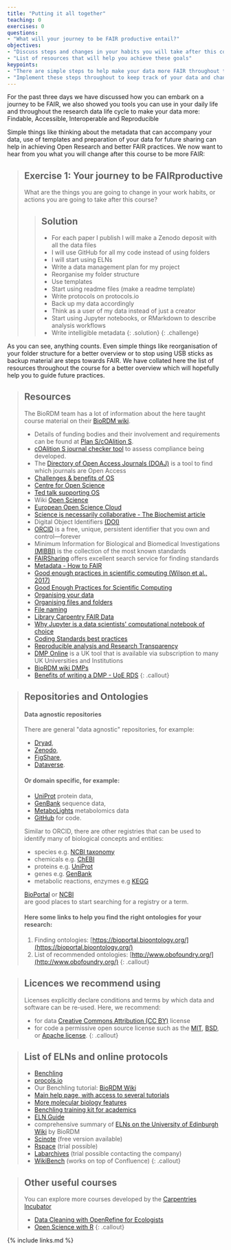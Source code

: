 ```yaml
---
title: "Putting it all together"
teaching: 0
exercises: 0
questions:
- "What will your journey to be FAIR productive entail?"
objectives:
- "Discuss steps and changes in your habits you will take after this course"
- "List of resources that will help you achieve these goals"
keypoints:
- "There are simple steps to help make your data more FAIR throughout the research data lifecycle"
- "Implement these steps throughout to keep track of your data and changes"
---
```


For the past three days we have discussed how you can embark on a journey to be FAIR,
we also showed you tools you can use in your daily life and throughout the research data 
life cycle to make your data more: Findable, Accessible, Interoperable and Reproducible

Simple things like thinking about the metadata that can accompany your data, use of 
templates and preparation of your data for future sharing can help in achieving Open Research
and better FAIR practices. We now want to hear from you what you will change after this
course to be more FAIR:

> ## Exercise 1: Your journey to be FAIRproductive
>
> What are the things you are going to change in your work habits, or actions you are going to take after this course?
>
>> ## Solution
>>
>> *  For each paper I publish I will make a Zenodo deposit with all the data files
>> *  I will use GitHub for all my code instead of using folders
>> *  I will start using ELNs
>> *  Write a data management plan for my project
>> *  Reorganise my folder structure
>> *  Use templates
>> *  Start using readme files (make a readme template)
>> *  Write protocols on protocols.io
>> *  Back up my data accordingly
>> *  Think as a user of my data instead of just a creator
>> *  Start using Jupyter notebooks, or RMarkdown to describe analysis workflows
>> *  Write intelligible metadata 
> {: .solution}
{: .challenge}

As you can see, anything counts. Even simple things like reorganisation of your folder
structure for a better overview or to stop using USB sticks as backup material are steps
towards FAIR. We have collated here the list of resources throughout the course for a 
better overview which will hopefully help you to guide future practices.

> ## Resources
> 
> The BioRDM team has a lot of information about the here taught course material on 
> their [BioRDM wiki](https://www.wiki.ed.ac.uk/display/RDMS/).
> 
> * Details of funding bodies and their involvement and requirements can be found
> at [Plan S/cOAlition S](https://www.coalition-s.org/plan-s-funders-implementation/). 
> * [cOAlition S journal checker tool](https://www.coalition-s.org/blog/unboxing-the-journal-checker-tool/) to assess 
> compliance being developed.
> * The [Directory of Open Access Journals (DOAJ)](https://doaj.org/) is a tool to find which journals are Open Access
> * [Challenges & benefits of OS](https://journals.plos.org/plosbiology/article?id=10.1371/journal.pbio.3000246)
> * [Centre for Open Science](https://www.cos.io/)
> * [Ted talk supporting OS](https://www.youtube.com/watch?v=c-bemNZ-IqA)
> * Wiki [Open Science](https://en.wikipedia.org/wiki/Open_science)
> * [European Open Science Cloud](https://www.eosc-hub.eu/open-science-info)
> * [Science is necessarily collaborative - The Biochemist article](https://portlandpress.com/biochemist/article/42/3/58/225220/Science-is-necessarily-collaborative)
> * Digital Object Identifiers [(DOI)](https://www.doi.org/)
> * [ORCID](https://orcid.org/) is a free, unique, persistent identifier that you own and control—forever
> * Minimum Information for Biological and Biomedical Investigations [(MIBBI)](https://fairsharing.org/collection/MIBBI) is the collection of the most known standards
> * [FAIRSharing](https://fairsharing.org/standards/) offers excellent search service for finding standards
> * [Metadata - How to FAIR](https://howtofair.dk/how-to-fair/metadata/)
> * [Good enough practices in scientific computing (Wilson et al., 2017)](https://doi.org/10.1371/journal.pcbi.1005510)
> * [Good Enough Practices for Scientific Computing](https://github.com/swcarpentry/good-enough-practices-in-scientific-computing)
> * [Organising your data](https://www.data.cam.ac.uk/data-management-guide/organising-your-data)
> * [Organising files and folders](https://www.wur.nl/en/Value-Creation-Cooperation/Collaborating-with-WUR-1/Organising-files-and-folders.htm)
> * [File naming](https://libguides.princeton.edu/c.php?g=102546&p=930626)
> * [Library Carpentry FAIR Data](https://librarycarpentry.org/lc-fair-research/05-reusable/index.html)
> * [Why Jupyter is a data scientists' computational notebook of choice](https://doi.org/10.1038/d41586-018-07196-1)
> * [Coding Standards best practices](https://www.browserstack.com/guide/coding-standards-best-practices)
> * [Reproducible analysis and Research Transparency](https://reproducible-analysis-workshop.readthedocs.io/en/latest/4.Jupyter-Notebook.html)
> * [DMP Online](https://dmponline.dcc.ac.uk/) is a UK tool that is available via subscription to many UK Universities and Institutions
> * [BioRDM wiki DMPs](https://www.wiki.ed.ac.uk/display/RDMS/Data+Management+Plans)
> * [Benefits of writing a DMP - UoE RDS](https://www.ed.ac.uk/information-services/research-support/research-data-service/before/benefits-of-writing-a-dmp)
{: .callout}

> ## Repositories and Ontologies
> #### Data agnostic repositories
> There are general "data agnostic" repositories, for example:
> * [Dryad](http://datadryad.org),
> * [Zenodo](http://zenodo.org),
> * [FigShare](http://figshare.com),
> * [Dataverse](http://thedata.org).
> 
> #### Or domain specific, for example:
> * [UniProt](https://www.uniprot.org/) protein data,
> * [GenBank](https://www.ncbi.nlm.nih.gov/genbank/) sequence data,
> * [MetaboLights](https://www.ebi.ac.uk/metabolights/) metabolomics data
> * [GitHub](https://github.com/) for code.
> 
> Similar to ORCID, there are other registries that can be used to identify many
> of biological concepts and entities:
> * species e.g. [NCBI taxonomy](https://www.ncbi.nlm.nih.gov/Taxonomy)
> * chemicals e.g. [ChEBI](https://www.ebi.ac.uk/chebi)
> * proteins e.g. [UniProt](https://www.uniprot.org/)
> * genes e.g. [GenBank](https://www.ncbi.nlm.nih.gov/genbank/)
> * metabolic reactions, enzymes e.g [KEGG](https://www.genome.jp/kegg/)
> 
> [BioPortal](https://bioportal.bioontology.org/) or
> [NCBI](https://www.ncbi.nlm.nih.gov/)  
> are good places to start searching for a registry or a term.
> 
> #### Here some links to help you find the right ontologies for your research:
> 
> 1. Finding ontologies: [https://bioportal.bioontology.org/](https://bioportal.bioontology.org/)
> 1. List of recommended ontologies: [http://www.obofoundry.org/](http://www.obofoundry.org/)
{: .callout}

> ## Licences we recommend using
> Licenses explicitly declare conditions and terms by which data and software can be re-used.
> Here, we recommend:
> * for data [Creative Commons Attribution (CC BY)](https://creativecommons.org/licenses/by/4.0/)
license
> * for code a permissive open source license such as the [MIT](https://opensource.org/licenses/MIT),
[BSD](https://opensource.org/licenses/BSD-2-Clause),
> or [Apache license](http://www.apache.org/licenses/).
{: .callout}

> ## List of ELNs and online protocols
> * [Benchling](https://www.benchling.com/) 
> * [procols.io](https://www.protocols.io/welcome)
> * Our Benchling tutorial: [BioRDM Wiki](https://www.wiki.ed.ac.uk/display/RDMS/Benchling+%28quick%29+tutorial)
> * [Main help page, with access to several tutorials](https://help.benchling.com/en/)
> * [More molecular biology features](https://help.benchling.com/en/collections/69523-molecular-biology)
> * [Benchling training kit for academics](https://help.benchling.com/en/collections/1608962-benchling-training-kit-for-academics)
> * [ELN Guide](https://www.scinote.net/electronic-lab-notebook-guide/)  
> * comprehensive summary of [ELNs on the University of Edinburgh Wiki](https://www.wiki.ed.ac.uk/pages/viewpage.action?pageId=463750271) by BioRDM
> * [Scinote](https://www.scinote.net/) (free version available)
> * [Rspace](https://www.researchspace.com/) (trial possible)
> * [Labarchives](https://www.labarchives.com/) (trial possible contacting the company)
> * [WikiBench](https://www.ed.ac.uk/information-services/research-support/research-data-service/during/open-research-tools/wikibench) (works on top of Confluence)
{: .callout}

> ## Other useful courses
> You can explore more courses developed by the [Carpentries Incubator](https://github.com/orgs/carpentries-incubator/repositories)
> 
> * [Data Cleaning with OpenRefine for Ecologists](https://datacarpentry.org/OpenRefine-ecology-lesson/)
> * [Open Science with R](https://carpentries-incubator.github.io/open-science-with-r/)
{: .callout}

{% include links.md %}
